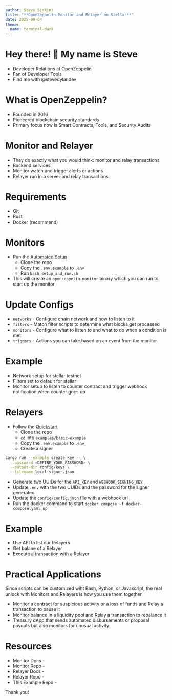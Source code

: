 ```yaml
---
author: Steve Simkins
title: "**OpenZeppelin Monitor and Relayer on Stellar**"
date: 2025-09-04
theme:
  name: terminal-dark
---
```


Hey there! 👋 My name is Steve
===
<!-- list_item_newlines: 2 -->

* Developer Relations at OpenZeppelin
* Fan of Developer Tools
* Find me with @stevedylandev

<!-- end_slide -->

What is OpenZeppelin?
===

<!-- list_item_newlines: 2 -->

* Founded in 2016
* Pioneered blockchain security standards
* Primary focus now is Smart Contracts, Tools, and Security Audits

<!-- end_slide -->

Monitor and Relayer
===

<!-- list_item_newlines: 2 -->

* They do exactly what you would think: monitor and relay transactions
* Backend services
* Monitor watch and trigger alerts or actions 
* Relayer run in a server and relay transactions

<!-- end_slide -->

Requirements
===

<!-- list_item_newlines: 2 -->

* Git
* Rust
* Docker (recommend)

<!-- end_slide -->

Monitors
===

<!-- list_item_newlines: 2 -->

- Run the [Automated Setup](https://docs.openzeppelin.com/monitor/1.0.x/quickstart)
  - Clone the repo
  - Copy the `.env.example` to `.env`
  - Run `bash setup_and_run.sh`
- This will create an `openzeppelin-monitor` binary which you can run to start up the monitor

<!-- end_slide -->


# Update Configs

<!-- list_item_newlines: 2 -->

- `networks` - Configure chain network and how to listen to it
- `filters` - Match filter scripts to determine what blocks get processed
- `monitors` - Configure what to listen to and what to do when a condition is met
- `triggers` - Actions you can take based on an event from the monitor

<!-- end_slide -->

# Example

<!-- list_item_newlines: 2 -->

- Network setup for stellar testnet
- Filters set to default for stellar
- Monitor setup to listen to counter contract and trigger webhook notification when counter goes up

<!-- end_slide -->

Relayers
===

<!-- list_item_newlines: 2 -->

- Follow the [Quickstart](https://docs.openzeppelin.com/relayer/1.1.x/quickstart)
  - Clone the repo
  - `cd` into `examples/basic-example`
  - Copy the `.env.example` to `.env`
  - Create a signer
```bash
cargo run --example create_key -- \
  --password <DEFINE_YOUR_PASSWORD> \
  --output-dir config/keys \
  --filename local-signer.json
```
  - Generate two UUIDs for the `API_KEY` and `WEBHOOK_SIGNING_KEY`
  - Update `.env` with the two UUIDs and the password for the signer generated
  - Update the `config/config.json` file with a webhook url
  - Run the docker command to start `docker compose -f docker-compose.yaml up`

<!-- end_slide -->

# Example

<!-- list_item_newlines: 2 -->

- Use API to list our Relayers
- Get balane of a Relayer
- Execute a transaction with a Relayer

<!-- end_slide -->

Practical Applications
===

Since scripts can be customized wiht Bash, Python, or Javascript, the real unlock with Monitors and Relayers is how you use them together

<!-- list_item_newlines: 2 -->

- Monitor a contract for suspicious activity or a loss of funds and Relay a transaction to pause it
- Monitor balance in a liquidity pool and Relay a transaction to rebalance it
- Treasury dApp that sends automated disbursements or proposal payouts but also monitors for unusual activity

<!-- end_slide -->

Resources
===

<!-- list_item_newlines: 2 -->

- Monitor Docs - [](https://docs.openzeppelin.com/monitor/)
- Monitor Repo - [](https://github.com/OpenZeppelin/openzeppelin-monitor)
- Relayer Docs - [](https://docs.openzeppelin.com/relayer/)
- Relayer Repo - [](https://github.com/OpenZeppelin/openzeppelin-relayer)
- This Example Repo - [](https://github.com/stevedylandev/openzeppelin-tooling-stellar-workshop)

<!-- end_slide -->

<!-- alignment: center -->
<!-- new_lines: 10 -->
Thank you!
